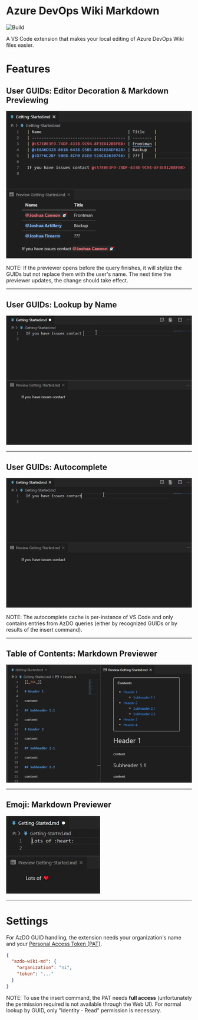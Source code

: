 # Azure DevOps Wiki Markdown

![Build](https://github.com/ni/vscode-azdo-wiki-md-extension/workflows/Build/badge.svg)

A VS Code extension that makes your local editing of Azure DevOps Wiki files easier.

# Features

## User GUIDs: Editor Decoration & Markdown Previewing

![](docs/Preview&Decoration.png)

NOTE: If the previewer opens before the query finishes, it will stylize the GUIDs but not replace them with the user's name. The next time the previewer updates, the change should take effect.

---

## User GUIDs: Lookup by Name

![](docs/command.gif)

---

## User GUIDs: Autocomplete

![](docs/completion.gif)

NOTE: The autocomplete cache is per-instance of VS Code and only contains entries from AzDO queries (either by recognized GUIDs or by results of the insert command).

---

## Table of Contents: Markdown Previewer

![](docs/TOC.png)

---

## Emoji: Markdown Previewer

![](docs/emoji.png)

---

# Settings

For AzDO GUID handling, the extension needs your organization's name and your [Personal Access Token (PAT)](https://docs.microsoft.com/en-us/azure/devops/organizations/accounts/use-personal-access-tokens-to-authenticate?view=azure-devops&tabs=preview-page).

```json
{
  "azdo-wiki-md": {
    "organization": "ni",
    "token": "..."
  }
}
```

NOTE: To use the insert command, the PAT needs **full access** (unfortunately the permission required is not available through the Web UI). For normal lookup by GUID, only "Identity - Read" permission is necessary.
